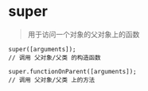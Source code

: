 # super
 > 用于访问一个对象的父对象上的函数
 ```
 super([arguments]); 
// 调用 父对象/父类 的构造函数

super.functionOnParent([arguments]); 
// 调用 父对象/父类 上的方法
```
